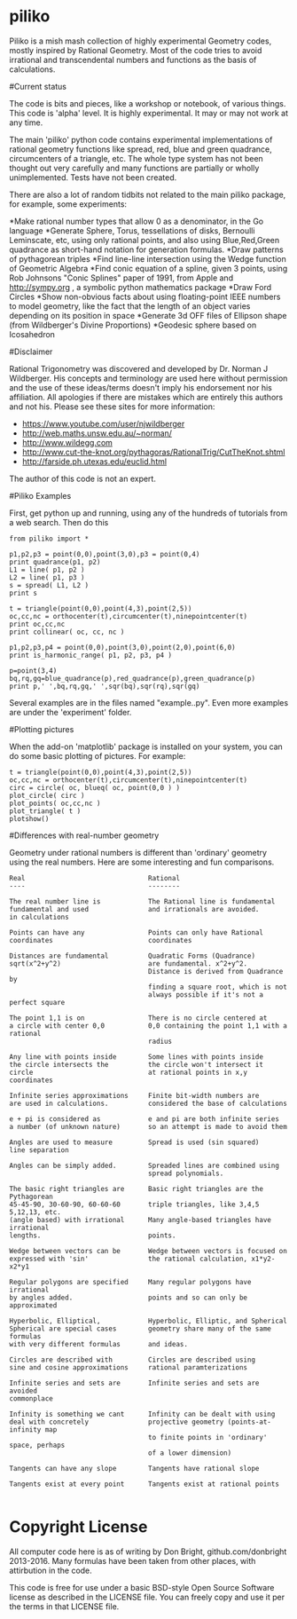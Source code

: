 piliko
======

Piliko is a mish mash collection of highly experimental Geometry codes, 
mostly inspired by Rational Geometry. Most of the code tries to avoid 
irrational and transcendental numbers and functions as the basis of 
calculations.

#Current status

The code is bits and pieces, like a workshop or notebook, of various things.
This code is 'alpha' level. It is highly experimental. It may or may not 
work at any time. 

The main 'piliko' python code contains experimental implementations of 
rational geometry functions like spread, red, blue and green quadrance, 
circumcenters of a triangle, etc. The whole type system has not been 
thought out very carefully and many functions are partially or wholly 
unimplemented. Tests have not been created.

There are also a lot of random tidbits not related to the main piliko 
package, for example, some experiments:

*Make rational number types that allow 0 as a denominator, in the Go language
*Generate Sphere, Torus, tessellations of disks, Bernoulli 
  Leminscate, etc, using only rational points, and also using Blue,Red,Green
  quadrance as short-hand notation for generation formulas.
*Draw patterns of pythagorean triples
*Find line-line intersection using the Wedge function of Geometric Algebra
*Find conic equation of a spline, given 3 points, using
 Rob Johnsons "Conic Splines" paper of 1991, from Apple
 and http://sympy.org , a symbolic python mathematics package
*Draw Ford Circles
*Show non-obvious facts about using floating-point IEEE numbers
 to model geometry, like the fact that the length of an object varies
 depending on its position in space
*Generate 3d OFF files of Ellipson shape (from Wildberger's Divine Proportions)
*Geodesic sphere based on Icosahedron

#Disclaimer 

Rational Trigonometry was discovered and developed by Dr. Norman J 
Wildberger. His concepts and terminology are used here without 
permission and the use of these ideas/terms doesn't imply his 
endorsement nor his affiliation. All apologies if there are mistakes
which are entirely this authors and not his. 
Please see these sites for more information:

* https://www.youtube.com/user/njwildberger
* http://web.maths.unsw.edu.au/~norman/
* http://www.wildegg.com
* http://www.cut-the-knot.org/pythagoras/RationalTrig/CutTheKnot.shtml
* http://farside.ph.utexas.edu/euclid.html

The author of this code is not an expert.

#Piliko Examples

First, get python up and running, using any of the hundreds of tutorials
from a web search. Then do this

	from piliko import *

	p1,p2,p3 = point(0,0),point(3,0),p3 = point(0,4)
	print quadrance(p1, p2)
	L1 = line( p1, p2 )
	L2 = line( p1, p3 )
	s = spread( L1, L2 )
	print s

	t = triangle(point(0,0),point(4,3),point(2,5))
	oc,cc,nc = orthocenter(t),circumcenter(t),ninepointcenter(t)
	print oc,cc,nc
	print collinear( oc, cc, nc )
	
	p1,p2,p3,p4 = point(0,0),point(3,0),point(2,0),point(6,0)
	print is_harmonic_range( p1, p2, p3, p4 )

	p=point(3,4)
	bq,rq,gq=blue_quadrance(p),red_quadrance(p),green_quadrance(p)
	print p,' ',bq,rq,gq,' ',sqr(bq),sqr(rq),sqr(gq)

Several examples are in the files named "example..py". Even more 
examples are under the 'experiment' folder.


#Plotting pictures

When the add-on 'matplotlib' package is installed on your system, you can do
some basic plotting of pictures. For example:

	t = triangle(point(0,0),point(4,3),point(2,5))
	oc,cc,nc = orthocenter(t),circumcenter(t),ninepointcenter(t)
	circ = circle( oc, blueq( oc, point(0,0 ) )
	plot_circle( circ )
	plot_points( oc,cc,nc )
	plot_triangle( t )
	plotshow()

#Differences with real-number geometry

Geometry under rational numbers is different than 'ordinary' geometry using
the real numbers. Here are some interesting and fun comparisons.

```
Real                               Rational
----                               --------

The real number line is            The Rational line is fundamental
fundamental and used               and irrationals are avoided.
in calculations

Points can have any                Points can only have Rational
coordinates                        coordinates

Distances are fundamental          Quadratic Forms (Quadrance)
sqrt(x^2+y^2)                      are fundamental. x^2+y^2.
                                   Distance is derived from Quadrance by 
                                   finding a square root, which is not
                                   always possible if it's not a perfect square

The point 1,1 is on                There is no circle centered at
a circle with center 0,0           0,0 containing the point 1,1 with a rational
                                   radius

Any line with points inside        Some lines with points inside
the circle intersects the          the circle won't intersect it
circle                             at rational points in x,y coordinates

Infinite series approximations     Finite bit-width numbers are 
are used in calculations.          considered the base of calculations

e + pi is considered as            e and pi are both infinite series
a number (of unknown nature)       so an attempt is made to avoid them

Angles are used to measure         Spread is used (sin squared)
line separation

Angles can be simply added.        Spreaded lines are combined using
                                   spread polynomials.

The basic right triangles are      Basic right triangles are the Pythagorean
45-45-90, 30-60-90, 60-60-60       triple triangles, like 3,4,5  5,12,13, etc. 
(angle based) with irrational      Many angle-based triangles have irrational 
lengths.                           points.

Wedge between vectors can be       Wedge between vectors is focused on
expressed with 'sin'               the rational calculation, x1*y2-x2*y1

Regular polygons are specified     Many regular polygons have irrational
by angles added.                   points and so can only be approximated

Hyperbolic, Elliptical,            Hyperbolic, Elliptic, and Spherical
Spherical are special cases        geometry share many of the same formulas
with very different formulas       and ideas.

Circles are described with         Circles are described using
sine and cosine approximations     rational paramterizations

Infinite series and sets are       Infinite series and sets are avoided
commonplace

Infinity is something we cant      Infinity can be dealt with using
deal with concretely               projective geometry (points-at-infinity map
                                   to finite points in 'ordinary' space, perhaps
                                   of a lower dimension)

Tangents can have any slope        Tangents have rational slope
                                   
Tangents exist at every point      Tangents exist at rational points


```

Copyright License
=================

All computer code here is as of writing by Don Bright, 
github.com/donbright 2013-2016. Many formulas have been taken from other 
places, with attirbution in the code.

This code is free for use under a basic BSD-style Open Source Software 
license as described in the LICENSE file. You can freely copy and use it
per the terms in that LICENSE file.

